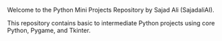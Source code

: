 Welcome to the Python Mini Projects Repository by Sajad Ali (SajadaliAI).

This repository contains basic to intermediate Python projects using core Python, Pygame, and Tkinter.
